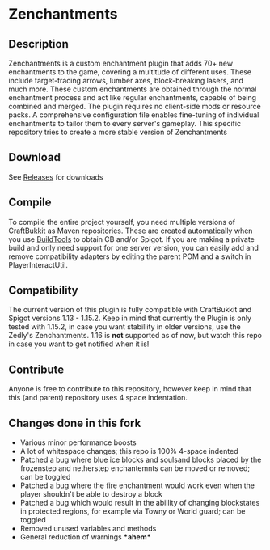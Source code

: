 # Zenchantments
## Description
Zenchantments is a custom enchantment plugin that adds 70+ new enchantments to the game, covering a multitude of different uses. These include target-tracing arrows, lumber axes, block-breaking lasers, and much more. These custom enchantments are obtained through the normal enchantment process and act like regular enchantments, capable of being combined and merged. The plugin requires no client-side mods or resource packs. A comprehensive configuration file enables fine-tuning of individual enchantments to tailor them to every server's gameplay. This specific repository tries to create a more stable version of Zenchantments

## Download
See [Releases](https://github.com/Zedly/Zenchantments/releases) for downloads

## Compile
To compile the entire project yourself, you need multiple versions of CraftBukkit as Maven repositories. These are created automatically when you use [BuildTools](https://www.spigotmc.org/wiki/buildtools/) to obtain CB and/or Spigot. If you are making a private build and only need support for one server version, you can easily add and remove compatibility adapters by editing the parent POM and a switch in PlayerInteractUtil.

## Compatibility
The current version of this plugin is fully compatible with CraftBukkit and Spigot versions 1.13 - 1.15.2. Keep in mind that currently the Plugin is only tested with 1.15.2, in case you want stabillity in older versions, use the Zedly's Zenchantments. 1.16 is **not** supported as of now, but watch this repo in case you want to get notified when it is!

## Contribute
Anyone is free to contribute to this repository, however keep in mind that this (and parent) repository uses 4 space indentation.

## Changes done in this fork
<ul>
	<li>Various minor performance boosts</li>
	<li>A lot of whitespace changes; this repo is 100% 4-space indented</li>
	<li>Patched a bug where blue ice blocks and soulsand blocks placed by the frozenstep and netherstep enchantemnts can be moved or removed; can be toggled</li>
	<li>Patched a bug where the fire enchantment would work even when the player shouldn't be able to destroy a block</li>
	<li>Patched a bug which would result in the abillity of changing blockstates in protected regions, for example via Towny or World guard; can be toggled</li>
	<li>Removed unused variables and methods</li>
	<li>General reduction of warnings <b>*ahem*</b></li>
</ul>
